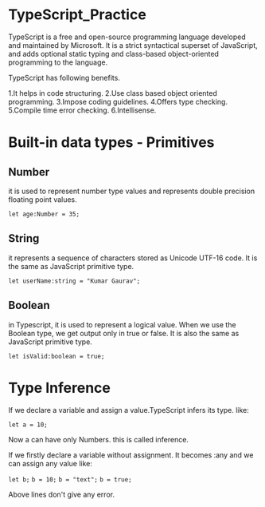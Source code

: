 # TypeScript_Practice

TypeScript is a free and open-source programming language developed and maintained by Microsoft. It is a strict syntactical superset of JavaScript, and adds optional static typing and class-based object-oriented programming to the language.

TypeScript has following benefits.

1.It helps in code structuring.
2.Use class based object oriented programming.
3.Impose coding guidelines.
4.Offers type checking.
5.Compile time error checking.
6.Intellisense.

# Built-in data types - Primitives

## Number

it is used to represent number type values and represents double precision floating point values.

`let age:Number = 35;`

## String

it represents a sequence of characters stored as Unicode UTF-16 code. It is the same as JavaScript primitive type.

`let userName:string = "Kumar Gaurav";`

## Boolean

in Typescript, it is used to represent a logical value. When we use the Boolean type, we get output only in true or false. It is also the same as JavaScript primitive type.

`let isValid:boolean = true;`

# Type Inference

If we declare a variable and assign a value.TypeScript infers its type. like:

`let a = 10;`

Now a can have only Numbers. this is called inference.

If we firstly declare a variable without assignment. It becomes :any and we can assign any value like:

`let b;`
`b = 10;`
`b = "text";`
`b = true;`

Above lines don't give any error.
